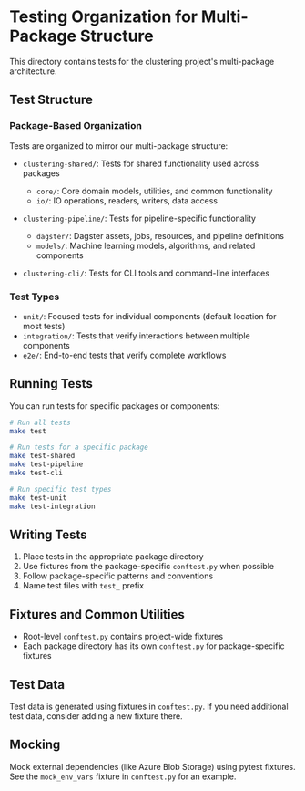 # Testing Organization for Multi-Package Structure

This directory contains tests for the clustering project's multi-package architecture.

## Test Structure

### Package-Based Organization

Tests are organized to mirror our multi-package structure:

- `clustering-shared/`: Tests for shared functionality used across packages
  - `core/`: Core domain models, utilities, and common functionality
  - `io/`: IO operations, readers, writers, data access

- `clustering-pipeline/`: Tests for pipeline-specific functionality
  - `dagster/`: Dagster assets, jobs, resources, and pipeline definitions
  - `models/`: Machine learning models, algorithms, and related components

- `clustering-cli/`: Tests for CLI tools and command-line interfaces

### Test Types

- `unit/`: Focused tests for individual components (default location for most tests)
- `integration/`: Tests that verify interactions between multiple components
- `e2e/`: End-to-end tests that verify complete workflows

## Running Tests

You can run tests for specific packages or components:

```bash
# Run all tests
make test

# Run tests for a specific package
make test-shared
make test-pipeline
make test-cli

# Run specific test types
make test-unit
make test-integration
```

## Writing Tests

1. Place tests in the appropriate package directory
2. Use fixtures from the package-specific `conftest.py` when possible
3. Follow package-specific patterns and conventions
4. Name test files with `test_` prefix

## Fixtures and Common Utilities

- Root-level `conftest.py` contains project-wide fixtures
- Each package directory has its own `conftest.py` for package-specific fixtures

## Test Data

Test data is generated using fixtures in `conftest.py`. If you need additional test data, consider adding a new fixture there.

## Mocking

Mock external dependencies (like Azure Blob Storage) using pytest fixtures. See the `mock_env_vars` fixture in `conftest.py` for an example.
